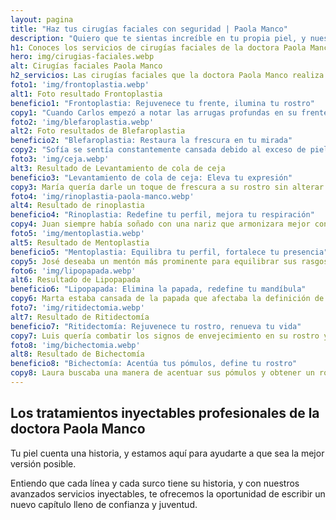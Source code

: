 ```yaml
---
layout: pagina
title: "Haz tus cirugías faciales con seguridad | Paola Manco"
description: "Quiero que te sientas increíble en tu propia piel, y nuestros servicios de cirugías faciales están diseñados para ayudarte a lograrlo."
h1: Conoces los servicios de cirugías faciales de la doctora Paola Manco
hero: img/cirugias-faciales.webp
alt: Cirugías faciales Paola Manco
h2_servicios: Las cirugías faciales que la doctora Paola Manco realiza
foto1: 'img/frontoplastia.webp'
alt1: Foto resultado Frontoplastia
beneficio1: "Frontoplastia: Rejuvenece tu frente, ilumina tu rostro"
copy1: "Cuando Carlos empezó a notar las arrugas profundas en su frente, sabía que era hora de un cambio. Con nuestra frontoplastia, logramos suavizar esas líneas y levantar las cejas, dándole un aspecto más joven y revitalizado. Ahora, Carlos se siente más seguro y su rostro refleja esa energía renovada. Tú también puedes experimentar esta transformación."
foto2: 'img/blefaroplastia.webp'
alt2: Foto resultados de Blefaroplastia
beneficio2: "Blefaroplastia: Restaura la frescura en tu mirada"
copy2: "Sofía se sentía constantemente cansada debido al exceso de piel en sus párpados. Con nuestra blefaroplastia, eliminamos esa piel sobrante y la acumulación de grasa, dándole a Sofía una mirada más abierta y fresca. Hoy, sus ojos reflejan la vitalidad y juventud que siente por dentro. ¿Te imaginas despertar cada mañana con una mirada descansada y rejuvenecida?"
foto3: 'img/ceja.webp'
alt3: Resultado de Levantamiento de cola de ceja
beneficio3: "Levantamiento de cola de ceja: Eleva tu expresión"
copy3: María quería darle un toque de frescura a su rostro sin alterar su esencia. Con el levantamiento de cola de ceja, logramos elevar y definir sus cejas, proporcionando una expresión más juvenil y radiante. Ahora, María disfruta de una apariencia natural y mejorada que resalta su belleza. Tú también puedes lograr este efecto.
foto4: 'img/rinoplastia-paola-manco.webp'
alt4: Resultado de rinoplastia
beneficio4: "Rinoplastia: Redefine tu perfil, mejora tu respiración"
copy4: Juan siempre había soñado con una nariz que armonizara mejor con sus facciones. Con nuestra rinoplastia, no solo logramos darle la forma deseada, sino que también mejoramos su respiración. Hoy, Juan se siente más seguro y respira con facilidad. Si deseas cambiar la apariencia de tu nariz o mejorar tu calidad de vida, nosotros podemos ayudarte.
foto5: 'img/mentoplastia.webp'
alt5: Resultado de Mentoplastia
beneficio5: "Mentoplastia: Equilibra tu perfil, fortalece tu presencia"
copy5: José deseaba un mentón más prominente para equilibrar sus rasgos faciales. Con nuestra mentoplastia, logramos darle la proyección que buscaba, mejorando la armonía de su rostro. Hoy, José luce un perfil más equilibrado y fuerte. Si buscas darle más definición a tu mentón, estamos aquí para ayudarte.
foto6: 'img/lipopapada.webp'
alt6: Resultado de Lipopapada
beneficio6: "Lipopapada: Elimina la papada, redefine tu mandíbula"
copy6: Marta estaba cansada de la papada que afectaba la definición de su mandíbula. Con nuestra lipopapada, eliminamos ese exceso de grasa, dándole una línea de mandíbula más definida y elegante. Ahora, Marta se siente más segura y su rostro refleja esa confianza. Tú también puedes disfrutar de un perfil más definido.
foto7: 'img/ritidectomia.webp'
alt7: Resultado de Ritidectomía
beneficio7: "Ritidectomía: Rejuvenece tu rostro, renueva tu vida"
copy7: Luis quería combatir los signos de envejecimiento en su rostro y cuello. Con nuestra ritidectomía, logramos tensar la piel y eliminar el exceso, dándole una apariencia más joven y firme. Hoy, Luis luce una piel rejuvenecida que refleja su energía y vitalidad. ¿Listo para revitalizar tu apariencia?
foto8: 'img/bichectomia.webp'
alt8: Resultado de Bichectomía
beneficio8: "Bichectomía: Acentúa tus pómulos, define tu rostro"
copy8: Laura buscaba una manera de acentuar sus pómulos y obtener un rostro más definido. Con la bichectomía, eliminamos el exceso de grasa en sus mejillas, dándole una apariencia más esculpida y elegante. Ahora, Laura disfruta de un rostro más definido y atractivo. Tú también puedes realzar tus rasgos con este procedimiento.
---
```

## Los tratamientos inyectables profesionales de la doctora Paola Manco

Tu piel cuenta una historia, y estamos aquí para ayudarte a que sea la mejor versión posible.

Entiendo que cada línea y cada surco tiene su historia, y con nuestros avanzados servicios inyectables, te ofrecemos la oportunidad de escribir un nuevo capítulo lleno de confianza y juventud.
